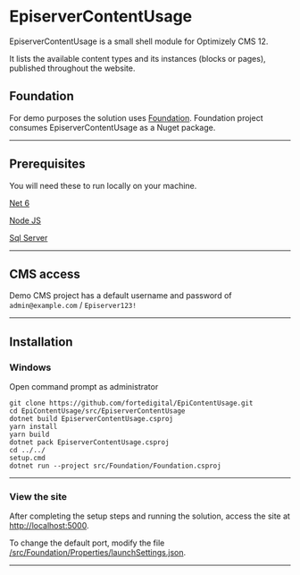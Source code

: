 
# EpiserverContentUsage

EpiserverContentUsage is a small shell module for Optimizely CMS 12.

It lists the available content types and its instances (blocks or pages), published throughout the website.

## Foundation 

For demo purposes the solution uses [Foundation](https://github.com/episerver/Foundation).
Foundation project consumes EpiserverContentUsage as a Nuget package.

---

## Prerequisites

You will need these to run locally on your machine.

[Net 6](https://dotnet.microsoft.com/download/dotnet/6.0)

[Node JS](https://nodejs.org/en/download/)

[Sql Server](https://www.microsoft.com/en-us/sql-server/sql-server-downloads)

---

## CMS access

Demo CMS project has a default username and password of `admin@example.com` / `Episerver123!`

---

## Installation

### Windows

Open command prompt as administrator

```
git clone https://github.com/fortedigital/EpiContentUsage.git
cd EpiContentUsage/src/EpiserverContentUsage
dotnet build EpiserverContentUsage.csproj
yarn install
yarn build
dotnet pack EpiserverContentUsage.csproj
cd ../../
setup.cmd 
dotnet run --project src/Foundation/Foundation.csproj
```

---

### View the site

After completing the setup steps and running the solution, access the site at <a href="http://localhost:5000">http://localhost:5000</a>.

To change the default port, modify the file <a href="https://github.com/episerver/Foundation/blob/main/src/Foundation/Properties/launchSettings.json">/src/Foundation/Properties/launchSettings.json</a>.

---